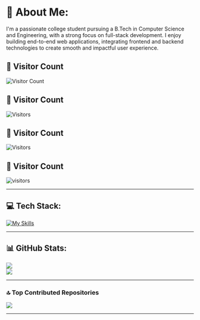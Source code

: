 # 💫 About Me:
I'm a passionate college student pursuing a B.Tech in Computer Science and Engineering, with a strong focus on full-stack development. I enjoy building end-to-end web applications, integrating frontend and backend technologies to create smooth and impactful user experience.

## 🧭 Visitor Count

![Visitor Count](https://count.getloli.com/get/@karthikvishal-s?theme=loli)

## 🧭 Visitor Count

![Visitors](https://shields-io-visitor-counter.vercel.app/karthikvishal-s?style=flat-square&color=0e75b6&label=visitors)


## 🧭 Visitor Count

![Visitors](https://countapi.xyz/hit/karthikvishal-s.github.io/visits)

## 🧭 Visitor Count

![visitors](https://badgen.net/visitor-count/karthikvishal-s/profile?color=purple&icon=github)


---


## 💻 Tech Stack:
[![My Skills](https://skillicons.dev/icons?i=py,java,cpp,c,html,css,js,ts,react,nextjs,nodejs,express,mongodb,mysql,tailwind,redux,vite,firebase,vercel,postman,haskell,git,github,vscode,figma,electron,notion,linux,bash,powershell&perline=6)](https://skillicons.dev)

---

## 📊 GitHub Stats:

![](https://nirzak-streak-stats.vercel.app/?user=karthikvishal-s&theme=dark&hide_border=false)  
![](https://github-readme-stats.vercel.app/api/top-langs/?username=karthikvishal-s&theme=dark&hide_border=false&include_all_commits=false&count_private=false&layout=compact)

---


### 🔝 Top Contributed Repositories
![](https://github-contributor-stats.vercel.app/api?username=karthikvishal-s&limit=5&theme=tokyonight&combine_all_yearly_contributions=true)

---



<!-- Proudly created with GPRM ( https://gprm.itsvg.in ) -->

